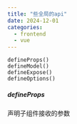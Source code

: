 ```yaml
---
title: "些全局的api"
date: 2024-12-01
categories:
  - frontend
  - vue
---
```


``` TS
defineProps()
defineModel()
defineExpose()
defineOptions()
```

#####  defineProps
声明子组件接收的参数
